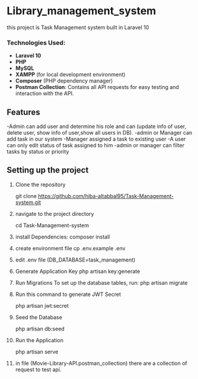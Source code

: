 # Library_management_system

this project is Task Management system built in Laravel 10 

### Technologies Used:
- **Laravel 10**
- **PHP**
- **MySQL**
- **XAMPP** (for local development environment)
- **Composer** (PHP dependency manager)
- **Postman Collection**: Contains all API requests for easy testing and interaction with the API.

## Features
-Admin can add user and determine his role and can (update info of user, delete user, show info of user,show all users in DB).
-admin or Manager can add task in our system 
-Manager assigned a task to existing user
-A user can only edit status of task assigned to him
-admin or manager can filter tasks by status or priority




## Setting up the project

1. Clone the repository 

   git clone https://github.com/hiba-altabbal95/Task-Management-system.git
   
2. navigate to the project directory
  
    cd Task-Management-system  

3. install Dependencies: composer install 

4. create environment file  cp .env.example .env
  
5. edit .env file (DB_DATABASE=task_management)

6. Generate Application Key php artisan key:generate

7. Run Migrations To set up the database tables, run: php artisan migrate

8. Run this command to generate JWT Secret
   
   php artisan jwt:secret
   
9. Seed the Database
   
    php artisan db:seed
	
10. Run the Application
   
    php artisan serve

11. in file (Movie-Library-API.postman_collection) there are a collection of request to test api.




